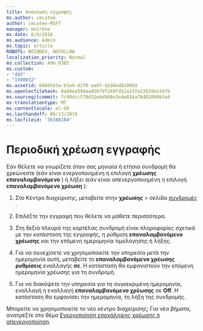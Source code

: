 ```yaml
---
title: Ανανέωση εγγραφής
ms.author: cmcatee
author: cmcatee-MSFT
manager: mnirkhe
ms.date: 6/6/2018
ms.audience: Admin
ms.topic: article
ROBOTS: NOINDEX, NOFOLLOW
localization_priority: Normal
ms.collection: Adm_O365
ms.custom:
- "493"
- "1500032"
ms.assetid: 6860563a-b5e9-42f0-aa97-d2d4ed810069
ms.openlocfilehash: 0a60ea59daad5679f249fd52a15fe2262dee347b
ms.sourcegitcommit: 7c90dcc570d32ebd968e3e4e816a7b482890b3a4
ms.translationtype: MT
ms.contentlocale: el-GR
ms.lasthandoff: 08/13/2019
ms.locfileid: "36388184"
---
```

# <a name="subscription-recurring-billing"></a>Περιοδική χρέωση εγγραφής

Εάν θέλετε να γνωρίζετε όταν σας μηνιαία ή ετήσια συνδρομή θα χρεώνεστε (εάν είναι ενεργοποιημένη η επιλογή **χρέωσης επαναλαμβανόμενο** ) ή λήξει (εάν είναι απενεργοποιημένη η επιλογή **επαναλαμβανόμενο χρέωση** ):
  
1. Στο Κέντρο διαχείρισης, μεταβείτε στην **χρέωσης** \> σελίδα [συνδρομές](https://go.microsoft.com/fwlink/p/?linkid=842054) .

2. Επιλέξτε την εγγραφή που θέλετε να μάθετε περισσότερα.

3. Στη δεξιά πλευρά της καρτέλας συνδρομή είναι πληροφορίες σχετικά με την κατάσταση της εγγραφής, η ρύθμιση **επαναλαμβανόμενο χρέωσης** και την επόμενη ημερομηνία τιμολόγησης ή λήξης.

4. Για να συνεχίσετε να χρησιμοποιείτε την υπηρεσία μετά την ημερομηνία αυτή, μεταβείτε το **επαναλαμβανόμενο χρέωσης ρυθμίσεις** εναλλαγής **σε**. Η κατάσταση θα εμφανιστούν την επόμενη ημερομηνία χρέωσης για τη συνδρομή.

5. Για να διακόψετε την υπηρεσία για τη συγκεκριμένη ημερομηνία, εναλλαγή η εναλλαγή **επαναλαμβανόμενο χρέωσης** σε **Off**. Η κατάσταση θα εμφανίσει την ημερομηνία, τη λήξη της συνδρομής.

Μπορείτε να χρησιμοποιείτε το νέο κέντρο διαχείρισης; Για νέα βήματα, ανατρέξτε στο θέμα [Ενεργοποίηση επανάληψης χρέωσης ή απενεργοποίηση](https://docs.microsoft.com/en-us/office365/admin/subscriptions-and-billing/renew-your-subscription).